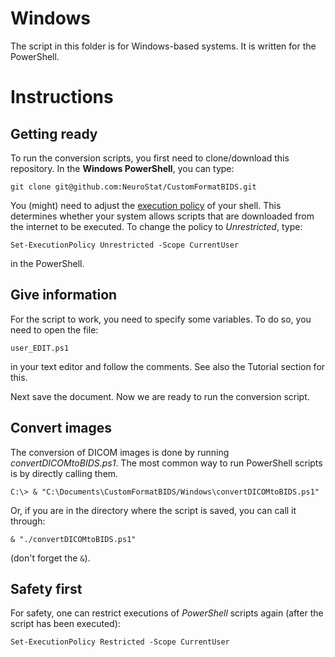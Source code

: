 # Windows

The script in this folder is for Windows-based systems. It is written for the PowerShell.

# Instructions

## Getting ready

To run the conversion scripts, you first need to clone/download this repository. In the **Windows PowerShell**, you can type:
```
git clone git@github.com:NeuroStat/CustomFormatBIDS.git
```

You (might) need to adjust the [execution policy](https://ss64.com/ps/set-executionpolicy.html) of your shell. This determines whether your system allows scripts that are downloaded from the internet to be executed. To change the policy to *Unrestricted*, type:
```
Set-ExecutionPolicy Unrestricted -Scope CurrentUser
````
in the PowerShell.

## Give information

For the script to work, you need to specify some variables. To do so, you need to open the file:
```
user_EDIT.ps1
```
in your text editor and follow the comments. See also the Tutorial section for this.

Next save the document. Now we are ready to run the conversion script.

## Convert images

The conversion of DICOM images is done by running *convertDICOMtoBIDS.ps1*. The most common way to run PowerShell scripts is by directly calling them.
```
C:\> & "C:\Documents\CustomFormatBIDS/Windows\convertDICOMtoBIDS.ps1"
```
Or, if you are in the directory where the script is saved, you can call it through:
```
& "./convertDICOMtoBIDS.ps1"
```
(don't forget the `&`).

## Safety first

For safety, one can restrict executions of *PowerShell* scripts again (after the script has been executed):
```
Set-ExecutionPolicy Restricted -Scope CurrentUser
````
